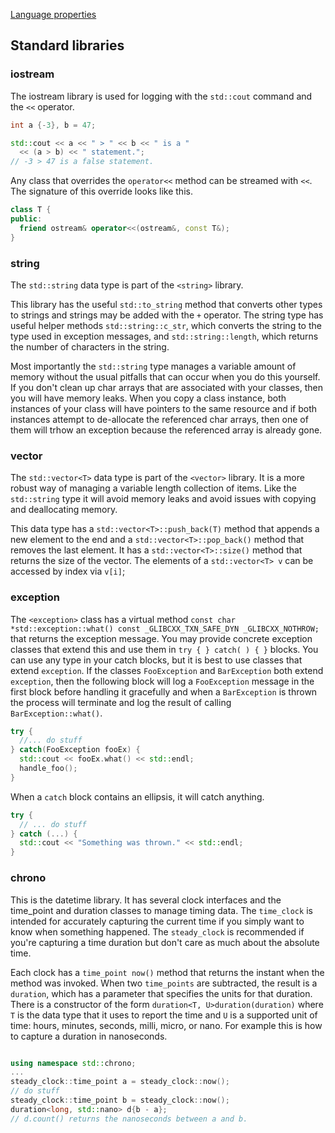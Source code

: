 [Language properties](../language_properties.md)

## Standard libraries

### iostream

The iostream library is used for logging with the `std::cout` command and the `<<` operator.

```c++
int a {-3}, b = 47;

std::cout << a << " > " << b << " is a " 
  << (a > b) << " statement.";
// -3 > 47 is a false statement.
```

Any class that overrides the `operator<<` method can be streamed with `<<`. The signature of this override looks like this.

```c++
class T {
public:
  friend ostream& operator<<(ostream&, const T&);
}
```

### string

The `std::string` data type is part of the `<string>` library. 

This library has the useful `std::to_string` method that converts other types to strings and strings may be added with the `+` operator. The string type has useful helper methods `std::string::c_str`, which converts the string to the type used in exception messages, and `std::string::length`, which returns the number of characters in the string.

Most importantly the `std::string` type manages a variable amount of memory without the usual pitfalls that can occur when you do this yourself. If you don't clean up char arrays that are associated with your classes, then you will have memory leaks. When you copy a class instance, both instances of your class will have pointers to the same resource and if both instances attempt to de-allocate the referenced char arrays, then one of them will trhow an exception because the referenced array is already gone.

### vector

The `std::vector<T>` data type is part of the `<vector>` library. It is a more robust way of managing a variable length collection of items. Like the `std::string` type it will avoid memory leaks and avoid issues with copying and deallocating memory.

This data type has a `std::vector<T>::push_back(T)` method that appends a new element to the end and a `std::vector<T>::pop_back()` method that removes the last element. It has a `std::vector<T>::size()` method that returns the size of the vector. The elements of a `std::vector<T> v` can be accessed by index via `v[i]`;

### exception

The `<exception>` class has a virtual method `const char *std::exception::what() const _GLIBCXX_TXN_SAFE_DYN _GLIBCXX_NOTHROW;` that returns the exception message. You may provide concrete exception classes that extend this and use them in `try { } catch( ) { }` blocks. You can use any type in your catch blocks, but it is best to use classes that extend `exception`. If the classes `FooException` and `BarException` both extend `exception`, then the following block will log a `FooException` message in the first block before handling it gracefully and when a `BarException` is thrown the process will terminate and log the result of calling `BarException::what()`.

```c++
try {
  //... do stuff
} catch(FooException fooEx) {
  std::cout << fooEx.what() << std::endl;
  handle_foo();
}
```

When a `catch` block contains an ellipsis, it will catch anything.

```c++
try {
  // ... do stuff
} catch (...) {
  std::cout << "Something was thrown." << std::endl;
}
```

### chrono

This is the datetime library. It has several clock interfaces and the time_point and duration classes to manage timing data. The `time_clock` is intended for accurately capturing the current time if you simply want to know when something happened. The `steady_clock` is recommended if you're capturing a time duration but don't care as much about the absolute time.

Each clock has a `time_point now()` method that returns the instant when the method was invoked. When two `time_points` are subtracted, the result is a `duration`, which has a parameter that specifies the units for that duration. There is a constructor of the form `duration<T, U>duration(duration)` where `T` is the data type that it uses to report the time and `U` is a supported unit of time: hours, minutes, seconds, milli, micro, or nano. For example this is how to capture a duration in nanoseconds.

```c++

using namespace std::chrono;
...
steady_clock::time_point a = steady_clock::now();
// do stuff
steady_clock::time_point b = steady_clock::now();
duration<long, std::nano> d{b - a};
// d.count() returns the nanoseconds between a and b.
```
